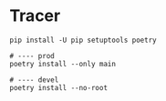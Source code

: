 Tracer
======

```shell
pip install -U pip setuptools poetry

# ---- prod
poetry install --only main

# ---- devel
poetry install --no-root
```
